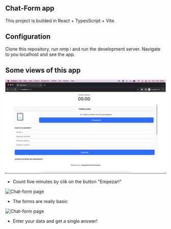 ## Chat-Form app

This project is builded in React + TypesScript + Vite.

## Configuration

Clone this repository, run nmp i and run the development server. Navigate to you localhost and see the app.


## Some views of this app


![Chat-form page](https://github.com/magahu/chat-form/blob/main/readme-screenshots/ScreenShot-1.png "Chat-form")

- Count five minutes by clik on the button "Empezar!"

![Chat-form page](readme_screenshots/ScreenShot-2.png "Chat-form")

- The forms are really basic

![Chat-form page](readme_screenshots/ScreenShot-3.png "Chat-form")

- Enter your data and get a single answer!
  
